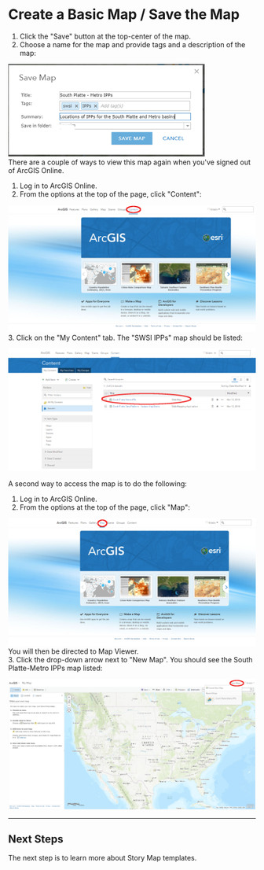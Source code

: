 # Create a Basic Map / Save the Map #

1.  Click the "Save" button at the top-center of the map.
2.  Choose a name for the map and provide tags and a description of the map:

![Save Map 1](save-map-images/savemap1.png)  
There are a couple of ways to view this map again when you've signed out of 
ArcGIS Online.

1.  Log in to ArcGIS Online.  
2.  From the options at the top of the page, click "Content":

![Save Map 2](save-map-images/savemap2.png)  
3.  Click on the "My Content" tab.  The "SWSI IPPs" map should be listed:

![Save Map 3](save-map-images/savemap3.png)  

A second way to access the map is to do the following:

1.  Log in to ArcGIS Online.
2.  From the options at the top of the page, click "Map":

![Save Map 4](save-map-images/savemap4.png)  
You will then be directed to Map Viewer.  
3.  Click the drop-down arrow next to "New Map".  You should see the 
South Platte-Metro IPPs map listed:

![Save Map 5](save-map-images/savemap5.png)  

------------------
## Next Steps ##

The next step is to learn more about Story Map templates.

 
